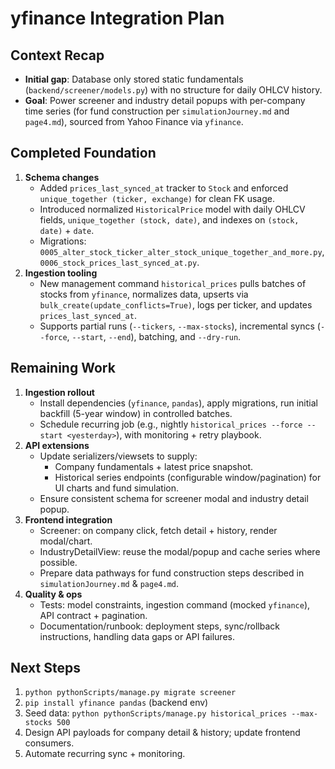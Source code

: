 # yfinance Integration Plan

## Context Recap
- **Initial gap**: Database only stored static fundamentals (`backend/screener/models.py`) with no structure for daily OHLCV history.
- **Goal**: Power screener and industry detail popups with per-company time series (for fund construction per `simulationJourney.md` and `page4.md`), sourced from Yahoo Finance via `yfinance`.

## Completed Foundation
1. **Schema changes**
   - Added `prices_last_synced_at` tracker to `Stock` and enforced `unique_together (ticker, exchange)` for clean FK usage.
   - Introduced normalized `HistoricalPrice` model with daily OHLCV fields, `unique_together (stock, date)`, and indexes on `(stock, date)` + `date`.
   - Migrations: `0005_alter_stock_ticker_alter_stock_unique_together_and_more.py`, `0006_stock_prices_last_synced_at.py`.
2. **Ingestion tooling**
   - New management command `historical_prices` pulls batches of stocks from `yfinance`, normalizes data, upserts via `bulk_create(update_conflicts=True)`, logs per ticker, and updates `prices_last_synced_at`.
   - Supports partial runs (`--tickers`, `--max-stocks`), incremental syncs (`--force`, `--start`, `--end`), batching, and `--dry-run`.

## Remaining Work
1. **Ingestion rollout**
   - Install dependencies (`yfinance`, `pandas`), apply migrations, run initial backfill (5-year window) in controlled batches.
   - Schedule recurring job (e.g., nightly `historical_prices --force --start <yesterday>`), with monitoring + retry playbook.
2. **API extensions**
   - Update serializers/viewsets to supply:  
     - Company fundamentals + latest price snapshot.  
     - Historical series endpoints (configurable window/pagination) for UI charts and fund simulation.
   - Ensure consistent schema for screener modal and industry detail popup.
3. **Frontend integration**
   - Screener: on company click, fetch detail + history, render modal/chart.  
   - IndustryDetailView: reuse the modal/popup and cache series where possible.  
   - Prepare data pathways for fund construction steps described in `simulationJourney.md` & `page4.md`.
4. **Quality & ops**
   - Tests: model constraints, ingestion command (mocked `yfinance`), API contract + pagination.  
   - Documentation/runbook: deployment steps, sync/rollback instructions, handling data gaps or API failures.

## Next Steps
1. `python pythonScripts/manage.py migrate screener`
2. `pip install yfinance pandas` (backend env)
3. Seed data: `python pythonScripts/manage.py historical_prices --max-stocks 500`
4. Design API payloads for company detail & history; update frontend consumers.
5. Automate recurring sync + monitoring.
